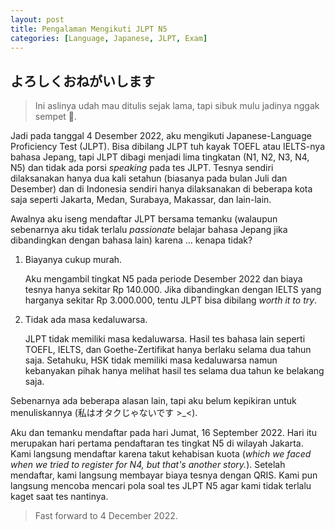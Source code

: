 ```yaml
---
layout: post
title: Pengalaman Mengikuti JLPT N5
categories: [Language, Japanese, JLPT, Exam]
---
```


## よろしくおねがいします

> Ini aslinya udah mau ditulis sejak lama,
> tapi sibuk mulu jadinya nggak sempet 🥹.

Jadi pada tanggal 4 Desember 2022, aku mengikuti Japanese-Language Proficiency Test (JLPT). Bisa dibilang JLPT tuh kayak TOEFL atau IELTS-nya bahasa Jepang, tapi JLPT dibagi menjadi lima tingkatan (N1, N2, N3, N4, N5) dan tidak ada porsi *speaking* pada tes JLPT. Tesnya sendiri dilaksanakan hanya dua kali setahun (biasanya pada bulan Juli dan Desember) dan di Indonesia sendiri hanya dilaksanakan di beberapa kota saja seperti Jakarta, Medan, Surabaya, Makassar, dan lain-lain.

Awalnya aku iseng mendaftar JLPT bersama temanku (walaupun sebenarnya aku tidak terlalu *passionate* belajar bahasa Jepang jika dibandingkan dengan bahasa lain) karena ... kenapa tidak?

1. Biayanya cukup murah.

    Aku mengambil tingkat N5 pada periode Desember 2022 dan biaya tesnya hanya sekitar Rp 140.000. Jika dibandingkan dengan IELTS yang harganya sekitar Rp 3.000.000, tentu JLPT bisa dibilang *worth it to try*.

2. Tidak ada masa kedaluwarsa.

    JLPT tidak memiliki masa kedaluwarsa. Hasil tes bahasa lain seperti TOEFL, IELTS, dan Goethe-Zertifikat hanya berlaku selama dua tahun saja. Setahuku, HSK tidak memiliki masa kedaluwarsa namun kebanyakan pihak hanya melihat hasil tes selama dua tahun ke belakang saja.

Sebenarnya ada beberapa alasan lain, tapi aku belum kepikiran untuk menuliskannya (私はオタクじゃないです >_<).

Aku dan temanku mendaftar pada hari Jumat, 16 September 2022. Hari itu merupakan hari pertama pendaftaran tes tingkat N5 di wilayah Jakarta. Kami langsung mendaftar karena takut kehabisan kuota (*which we faced when we tried to register for N4, but that's another story.*). Setelah mendaftar, kami langsung membayar biaya tesnya dengan QRIS. Kami pun langsung mencoba mencari pola soal tes JLPT N5 agar kami tidak terlalu kaget saat tes nantinya.

> Fast forward to 4 December 2022.
